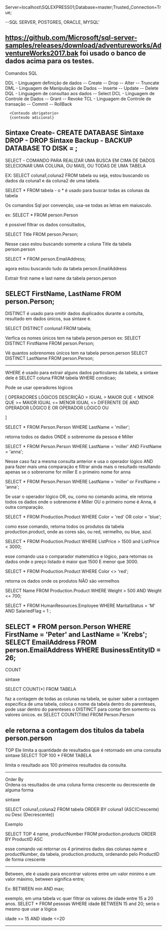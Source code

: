 Server=localhost\SQLEXPRESS01;Database=master;Trusted_Connection=True;

--SQL SERVER, POSTGRES, ORACLE, MYSQL'

https://github.com/Microsoft/sql-server-samples/releases/download/adventureworks/AdventureWorks2017.bak
foi usado o banco de dados acima para os testes. 
-----------------------------------------------------------------------------------------------------
 Comandos SQL

 DDL - Linguagem definição de dados
      -- Create
      -- Drop
      -- Alter
      -- Truncate 
 DML - Linguagem de Manipulação de Dados
      -- Inserte
      -- Update
      -- Delete
 DQL - Linguagem de consultao aos dados
      -- Select
 DCL  - Linguagem de Controle de Dados
      -- Grant
      -- Revoke
 TCL - Linguagem de Controle de transação
      -- Commit
      -- RollBack

      <Conteudo obrigatorio>
      {conteudo adicional}

Sintaxe Create- CREATE DATABASE <NomeDoBancoDeDados>
Sintaxe DROP - DROP <database ou table> <nomeDoBanco ou nomeDaTabela >
Sintaxe Backup - BACKUP DATABASE <nomeBancoDeDAdos> TO DISK = <Path ou caminho>;
-----------------------------------------------------
SELECT - COMANDO PARA REALIZAR UMA BUSCA EM CIMA DE DADOS 
SELECIONAR UMA COLUNA, OU MAIS, OU TODAS DE UMA TABELA

EX: SELECT coluna1,coluna2 FROM tabela
ou seja, estou buscando os dados da coluna1 e da coluna2 de uma tabela.

SELECT * FROM tabela - o * é usado para buscar todas as colunas da tabela

Os comandos Sql por convenção, usa-se todas as letras em maiusculo.

ex: SELECT * FROM person.Person 

é possivel filtrar os dados consultados, 

SELECT Title FROM person.Person; 

Nesse caso estou buscando somente a coluna Title da tabela person.person

SELECT * FROM person.EmailAddress;

agora estou buscando tudo da tabela person.EmailAddress

Extrair first name e last name da tabela person.person

SELECT FirstName, LastName FROM person.Person;
------------------------------------------------------------------------------------
DISTINCT é usado para omitir dados duplicados durante a contulta, resultado em dados únicos, sua sintaxe é.

SELECT DISTINCT conluna1 FROM tabela;

Verfica os nomes únicos tem na tabela person.person
ex: SELECT DISTINCT FirstName FROM person.Person;

Vê quantos sobrenomes únicos tem na tabela person.person
SELECT DISTINCT LastName FROM person.Person;

--------------------------------------------------------------------------------------
WHERE é usado para extrair alguns dados particulares da tabela,
a sintaxe dele é 
SELECT coluna FROM tabela WHERE condicao;

Pode se usar operadores lógicos 

[
    OPERADORES LÓGICOS      DESCRIÇÃO
             =               IGUAL
             >               MAIOR QUE
             <               MENOR QUE
             >=              MAIOR IGUAL
             <=              MENOR IGUAL
             <>              DIFERENTE DE
             AND             OPERADOR LÓGICO E
             OR              OPERADOR LÓGICO OU

]

SELECT * FROM Person.Person WHERE LastName = 'miller';

retorna todos os dados ONDE o sobrenome da pessoa é Miller 

SELECT * FROM Person.Person WHERE LastName = 'miller' AND FirstName = 'anna';

Nesse caso faz a mesma consulta anterior e usa o operador lógico AND para fazer mais uma comparação e filtrar ainda mais o resultado
resultando apenas se o sobrenome for miller E o primeiro nome for anna

SELECT * FROM Person.Person WHERE LastName = 'miller' or FirstName = 'anna';

Se usar o operador lógico OR, ou, como no comando acima, ele retorna todos os dados onde o sobrenome é Miller OU o primeiro nome é Anna,
é outra comparação.

SELECT * FROM Production.Product WHERE Color = 'red' OR color = 'blue';

como esse comando, retorna todos os produtos da tabela production.product, onde as cores são, ou red, vermelho, ou blue, azul.

SELECT * FROM Production.Product WHERE ListPrice > 1500 and ListPrice < 3000;

esse comando usa o comparador matemático e lógico, para retornas os dados onde o preço listado é maior que 1500 E menor que 3000.

SELECT * FROM Production.Product WHERE Color <> 'red';

retorna os dados onde os produtos NÃO são vermelhos

SELECT Name FROM Production.Product WHERE Weight > 500 AND Weight <= 700;

SELECT * FROM HumanResources.Employee WHERE MaritalStatus = 'M' AND SalariedFlag = 1 ;

SELECT * FROM person.Person WHERE FirstName = 'Peter' and LastName = 'Krebs';
SELECT EmailAddress FROM person.EmailAddress WHERE BusinessEntityID = 26;
 -------------------------------------------------------------------------------------------------------------------------------------------------
 COUNT 

 sintaxe

 SELECT COUNT(*) FROM TABELA

 faz a contagem de todas as colunas na tabela, se quiser saber a contagem especifica de uma tabela, coloca o nome da tabela dentro do 
 parenteses, pode usar dentro do parenteses o DISTINCT para contar tbm somento os valores únicos.
 ex
 SELECT COUNT(Title) FROM Person.Person

 ele retorna a contagem dos titulos da tabela person.person
 ----------------------------------------------------------------------------------------------------
 TOP
   Ele limita a quantidade de resultados que é retornado em uma consulta
  sintaxe
  SELECT TOP 100 * FROM TABELA

  limita o resultado aos 100 primeiros resultados da consulta. 

  ------------------------------------------------------------------------------------------------------
  Order By  
  Ordena os resultados de uma coluna forma crescente ou decrescente de alguma forma
 
  sintaxe

  SELECT coluna1,coluna2 FROM tabela ORDER BY coluna1 (ASC(Crescente) ou Desc (Decrescente))

  Exemplo

SELECT TOP 4 name, productNumber FROM production.products ORDER BY ProductID ASC

esse comando vai retornar os 4 primeiros dados das colunas name e productNumber, da tabela, production.products, ordenando pelo ProductID de forma crescente

-------------------------------------------------------------------------------------------------------------
Between, ele é usado para encontrar valores entre um valor minimo e um valor máximo, between significa entre;

Ex: BETWEEN min AND max;

exemplo, em uma tabela vc quer filtrar os valores de idade entre 15 a 20 anos.
 SELECT * FROM pessoas WHERE idade BETWEEN 15 and 20;
 seria o mesmo que usar a lógica 

 idade >= 15 AND idade <=20

 -------------------------------------------------------------------------

